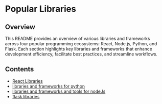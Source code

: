 # Popular Libraries

## Overview

This README provides an overview of various libraries and frameworks across four popular programming ecosystems: React, Node.js, Python, and Flask. Each section highlights key libraries and frameworks that enhance development efficiency, facilitate best practices, and streamline workflows.

## Contents

<ul>
    <li>
        <a href="https://github.com/elsaaeid/Popular-libraries/tree/master/React%20Libraries">React Libraries</a>
    </li>
    <li>
        <a href="">libraries and frameworks for python</a>
    </li>
    <li>
        <a href="">libraries and frameworks and tools for nodeJs</a>
    </li>
    <li>
        <a href="">flask libraries</a>
    </li>
</ul>
